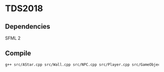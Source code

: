 # TDS2018
## Dependencies
SFML 2
## Compile
```bash
g++ src/AStar.cpp src/Wall.cpp src/NPC.cpp src/Player.cpp src/GameObject.cpp src/Global.cpp src/Main.cpp -lsfml-audio -lsfml-graphics -lsfml-window -lsfml-system -g -o build/debug/a.out
```
